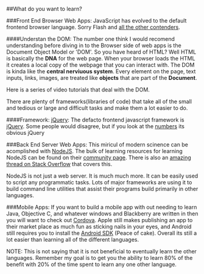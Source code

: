 


##What do you want to learn?

###Front End Browser Web Apps:
JavaScript has evolved to the default frontend browser language. Sorry Flash and [all the other contenders](http://en.wikipedia.org/wiki/Client-side_scripting#List_of_Client-Side_Scripting_Languages). 

####Understan the DOM:
The number one think I would recomend understanding before diving in to the Browser side of web apps is the Document Object Model or 'DOM'. So you have heard of HTML? Well HTML is basically the **DNA** for the web page. When your browser loads the HTML it creates a local copy of the webpage that you can interact with. The DOM is kinda like the **central nerviuous system**. Every element on the page, text inputs, links, images, are treated like **objects** that are part of the **Document**. 

Here is a series of video tutorials that deal with the DOM.




There are plenty of frameworks(libraries of code) that take all of the small and tedious or large and difficult tasks and make them a lot easier to do. 

####Framework: [jQuery](http://jquery.com/):
The defacto frontend javascript framework is [jQuery](http://jquery.com/). Some people would disagree, but if you look at the [numbers](http://www.similartech.com/categories/javascript) its obvious jQuery 



###Back End Server Web Apps:
This miricul of modern scinence can be acomplished with [NodeJS](http://nodejs.org/). The bulk of learning resources for learning NodeJS can be found on their [community page](http://nodejs.org/community/). There is also an [amazing thread on Stack Overflow](http://stackoverflow.com/questions/2353818/how-do-i-get-started-with-node-js) that covers this.

NodeJS is not just a web server. It is much much more. It can be easily used to script any programmatic tasks. Lots of major frameworks are using it to build command line utilities that assist their programs build primarily in other languages.

###Mobile Apps:
If you want to build a mobile app with out needing to learn Java, Objective C, and whatever windows and Blackberry are written in then you will want to check out [Cordova](http://cordova.apache.org/). Apple still makes publishing an app to their market place as much fun as sticking nails in your eyes, and Android still requires you to install the [Android SDK](http://developer.android.com/sdk/index.html) (Peace of cake). Overall its still a lot easier than learning all of the different languages. 

NOTE: This is not saying that it is not beneficial to eventually learn the other languages. Remember my goal is to get you the ability to learn 80% of the benefit with 20% of the time spent to learn any one other language.
